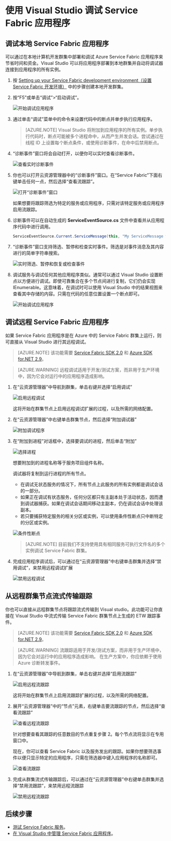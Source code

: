 <properties
   pageTitle="在 Visual Studio 中调试应用程序 | Azure"
   description="通过在本地开发群集上采用 Visual Studio 进行开发和调试，来提高服务的可靠性和性能。"
   services="service-fabric"
   documentationCenter=".net"
   authors="jessebenson"
   manager="timlt"
   editor=""/>

<tags
   ms.service="service-fabric"
   ms.date="03/31/2016"
   wacn.date="07/04/2016"/>

# 使用 Visual Studio 调试 Service Fabric 应用程序

## 调试本地 Service Fabric 应用程序

可以通过在本地计算机开发群集中部署和调试 Azure Service Fabric 应用程序来节省时间和资金。Visual Studio 可以将应用程序部署到本地群集并自动将调试器连接到应用程序的所有实例。

1. 按 [Setting up your Service Fabric development environment（设置 Service Fabric 开发环境）](/documentation/articles/service-fabric-get-started) 中的步骤创建本地开发群集。

2. 按“F5”或单击“调试”>“启动调试”。

    ![开始调试应用程序][startdebugging]

3. 通过单击“调试”菜单中的命令来设置代码中的断点并单步执行应用程序。

    > [AZURE.NOTE] Visual Studio 将附加到应用程序的所有实例。单步执行代码时，断点可能被多个进程命中，从而产生并发会话。尝试通过在线程 ID 上设置每个断点条件，或使用诊断事件，在命中后禁用断点。

4. “诊断事件”窗口将会自动打开，以便你可以实时查看诊断事件。

    ![查看实时诊断事件][diagnosticevents]

5. 你也可以打开云资源管理器中的“诊断事件”窗口。在“Service Fabric”下面右键单击任何一点，然后选择“查看流跟踪”。

    ![打开“诊断事件”窗口][viewdiagnosticevents]

    如果想要将跟踪筛选为特定的服务或应用程序，只需对该特定服务或应用程序启用流跟踪。

6. 诊断事件可以在自动生成的 **ServiceEventSource.cs** 文件中查看并从应用程序代码中进行调用。

    ```csharp
    ServiceEventSource.Current.ServiceMessage(this, "My ServiceMessage with a parameter {0}", result.Value.ToString());
    ```

7. “诊断事件”窗口支持筛选、暂停和检查实时事件。筛选是对事件消息及其内容进行的简单字符串搜索。

    ![实时筛选、暂停和恢复或检查事件][diagnosticeventsactions]

8. 调试服务与调试任何其他应用程序类似。通常可以通过 Visual Studio 设置断点以方便进行调试。即使可靠集合在多个节点间进行复制，它们仍会实现 IEnumerable。这意味着，在调试时可以使用 Visual Studio 中的结果视图来查看其中存储的内容。只需在代码的任意位置设置一个断点即可。

    ![开始调试应用程序][breakpoint]

<!--Every topic should have next steps and links to the next logical set of content to keep the customer engaged-->

## 调试远程 Service Fabric 应用程序

如果 Service Fabric 应用程序是在 Azure 中的 Service Fabric 群集上运行，则可直接从 Visual Studio 进行其远程调试。

> [AZURE.NOTE] 该功能需要 [Service Fabric SDK 2.0](http://www.microsoft.com/web/handlers/webpi.ashx?command=getinstallerredirect&appid=MicrosoftAzure-ServiceFabric-VS2015) 和 [Azure SDK for.NET 2.9](/downloads/)。

<!-- -->
> [AZURE.WARNING] 远程调试适用于开发/测试方案，而非用于生产环境中，因为它会对运行中的应用程序造成影响。

1. 在“云资源管理器”中导航到群集，单击右键并选择“启用调试”

    ![启用远程调试][enableremotedebugging]
    
    这将开始在群集节点上启用远程调试扩展的过程，以及所需的网络配置。

2. 在“云资源管理器”中右键单击群集节点，然后选择“附加调试器”

    ![附加调试程序][attachdebugger]

3. 在“附加到进程”对话框中，选择要调试的进程，然后单击“附加”

    ![选择进程][chooseprocess]
    
    想要附加到的进程名称等于服务项目组件名称。

    调试器将复制到运行进程的所有节点。
    - 在调试无状态服务的情况下，所有节点上此服务的所有实例都是调试会话的一部分。
    - 如果正在调试有状态服务，任何分区都只有主副本处于活动状态，因而遭到调试器捕获。如果在调试会话期间移动主副本，仍在调试会话中处理该副本。
    - 若只要捕获特定服务的相关分区或实例，可以使用条件性断点只中断特定的分区或实例。
        
    ![条件性断点][conditionalbreakpoint]
    
    > [AZURE.NOTE] 目前我们不支持使用具有相同服务可执行文件名的多个实例调试 Service Fabric 群集。
    
4. 完成应用程序调试后，可以通过在“云资源管理器”中右键单击群集并选择“禁用调试”，来禁用远程调试扩展
    
    ![禁用远程调试][disableremotedebugging]

## 从远程群集节点流式传输跟踪

你也可以直接从远程群集节点将跟踪流式传输到 Visual studio。此功能可让你直接在 Visual Studio 中流式传输 Service Fabric 群集节点上生成的 ETW 跟踪事件。

> [AZURE.NOTE] 该功能需要 [Service Fabric SDK 2.0](http://www.microsoft.com/web/handlers/webpi.ashx?command=getinstallerredirect&appid=MicrosoftAzure-ServiceFabric-VS2015) 和 [Azure SDK for.NET 2.9](/downloads/)。

<!-- -->
> [AZURE.WARNING] 流跟踪适用于开发/测试方案，而非用于生产环境中，因为它会对运行中的应用程序造成影响。
> 在生产方案中，你应依赖于使用 Azure 诊断转发事件。

1. 在“云资源管理器”中导航到群集，单击右键并选择“启用流跟踪”

    ![启用远程流跟踪][enablestreamingtraces]
    
    这将开始在群集节点上启用流跟踪扩展的过程，以及所需的网络配置。

2. 展开“云资源管理器”中的“节点”元素，右键单击要流跟踪的节点，然后选择“查看流跟踪”

    ![查看远程流跟踪][viewremotestreamingtraces]
    
    针对想要查看其跟踪的任意数目的节点重复步骤 2。每个节点流将显示在专用窗口中。
    
    现在，你可以查看 Service Fabric 以及服务发出的跟踪。如果你想要筛选事件以便只显示特定的应用程序，只需在筛选器中键入应用程序的名称即可。
    
    ![查看流跟踪][viewingstreamingtraces]

4. 完成从群集流式传输跟踪后，可以通过在“云资源管理器”中右键单击群集并选择“禁用流跟踪”，来禁用远程流跟踪

    ![禁用远程流跟踪][disablestreamingtraces]

## 后续步骤

- [测试 Service Fabric 服务](/documentation/articles/service-fabric-testability-overview)。
- [在 Visual Studio 中管理 Service Fabric 应用程序](/documentation/articles/service-fabric-manage-application-in-visual-studio)。

<!--Image references-->
[startdebugging]: ./media/service-fabric-debugging-your-application/startdebugging.png
[diagnosticevents]: ./media/service-fabric-debugging-your-application/diagnosticevents.png
[viewdiagnosticevents]: ./media/service-fabric-debugging-your-application/viewdiagnosticevents.png
[diagnosticeventsactions]: ./media/service-fabric-debugging-your-application/diagnosticeventsactions.png
[breakpoint]: ./media/service-fabric-debugging-your-application/breakpoint.png
[enableremotedebugging]: ./media/service-fabric-debugging-your-application/enableremotedebugging.png
[attachdebugger]: ./media/service-fabric-debugging-your-application/attachdebugger.png
[chooseprocess]: ./media/service-fabric-debugging-your-application/chooseprocess.png
[conditionalbreakpoint]: ./media/service-fabric-debugging-your-application/conditionalbreakpoint.png
[disableremotedebugging]: ./media/service-fabric-debugging-your-application/disableremotedebugging.png
[enablestreamingtraces]: ./media/service-fabric-debugging-your-application/enablestreamingtraces.png
[viewingstreamingtraces]: ./media/service-fabric-debugging-your-application/viewingstreamingtraces.png
[viewremotestreamingtraces]: ./media/service-fabric-debugging-your-application/viewremotestreamingtraces.png
[disablestreamingtraces]: ./media/service-fabric-debugging-your-application/disablestreamingtraces.png
<!---HONumber=Mooncake_0425_2016-->